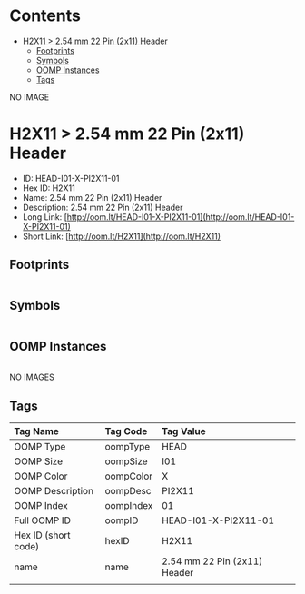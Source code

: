 



Contents
========

* [H2X11 > 2.54 mm 22 Pin (2x11) Header](#h2x11--254-mm-22-pin-2x11-header)
	* [Footprints](#footprints)
	* [Symbols](#symbols)
	* [OOMP Instances](#oomp-instances)
	* [Tags](#tags)
  
NO IMAGE  
# H2X11 > 2.54 mm 22 Pin (2x11) Header

- ID: HEAD-I01-X-PI2X11-01
- Hex ID: H2X11
- Name: 2.54 mm 22 Pin (2x11) Header
- Description: 2.54 mm 22 Pin (2x11) Header
- Long Link: [http://oom.lt/HEAD-I01-X-PI2X11-01](http://oom.lt/HEAD-I01-X-PI2X11-01)
- Short Link: [http://oom.lt/H2X11](http://oom.lt/H2X11)

## Footprints
  

|||||
| :--- | :--- | :--- | :--- |

## Symbols
  

|||||
| :--- | :--- | :--- | :--- |

## OOMP Instances
  

|||||
| :--- | :--- | :--- | :--- |
  
NO IMAGES  
## Tags
  

|Tag Name|Tag Code|Tag Value|
| :--- | :--- | :--- |
|OOMP Type|oompType|HEAD|
|OOMP Size|oompSize|I01|
|OOMP Color|oompColor|X|
|OOMP Description|oompDesc|PI2X11|
|OOMP Index|oompIndex|01|
|Full OOMP ID|oompID|HEAD-I01-X-PI2X11-01|
|Hex ID (short code)|hexID|H2X11|
|name|name|2.54 mm 22 Pin (2x11) Header|
||||
